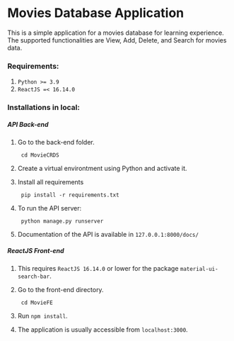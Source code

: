 # Movies Database Application

This is a simple application for a movies database for learning experience. The supported functionalities are View, Add, Delete, and Search for movies data.

### Requirements:

1. `Python >= 3.9`
2. `ReactJS =< 16.14.0`

### Installations in local:

##### API Back-end

1. Go to the back-end folder.

        cd MovieCRDS

2. Create a virtual environtment using Python and activate it.
3. Install all requirements

        pip install -r requirements.txt

4. To run the API server:

        python manage.py runserver

5. Documentation of the API is available in `127.0.0.1:8000/docs/`


##### ReactJS Front-end

1. This requires `ReactJS 16.14.0` or lower for the package `material-ui-search-bar`.
2. Go to the front-end directory.

        cd MovieFE

3. Run `npm install`.
4. The application is usually accessible from `localhost:3000`.
